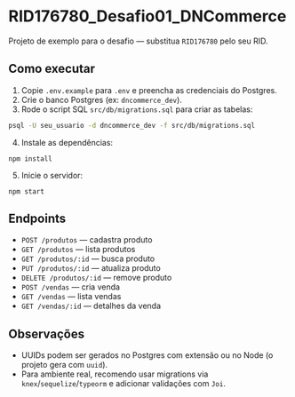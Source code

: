 # RID176780_Desafio01_DNCommerce

Projeto de exemplo para o desafio — substitua `RID176780` pelo seu RID.

## Como executar

1. Copie `.env.example` para `.env` e preencha as credenciais do Postgres.
2. Crie o banco Postgres (ex: `dncommerce_dev`).
3. Rode o script SQL `src/db/migrations.sql` para criar as tabelas:

```bash
psql -U seu_usuario -d dncommerce_dev -f src/db/migrations.sql
```

4. Instale as dependências:

```
npm install
```

5. Inicie o servidor:

```
npm start
```

## Endpoints

- `POST /produtos` — cadastra produto
- `GET /produtos` — lista produtos
- `GET /produtos/:id` — busca produto
- `PUT /produtos/:id` — atualiza produto
- `DELETE /produtos/:id` — remove produto
- `POST /vendas` — cria venda
- `GET /vendas` — lista vendas
- `GET /vendas/:id` — detalhes da venda

## Observações

- UUIDs podem ser gerados no Postgres com extensão ou no Node (o projeto gera com `uuid`).
- Para ambiente real, recomendo usar migrations via `knex`/`sequelize`/`typeorm` e adicionar validações com `Joi`.
